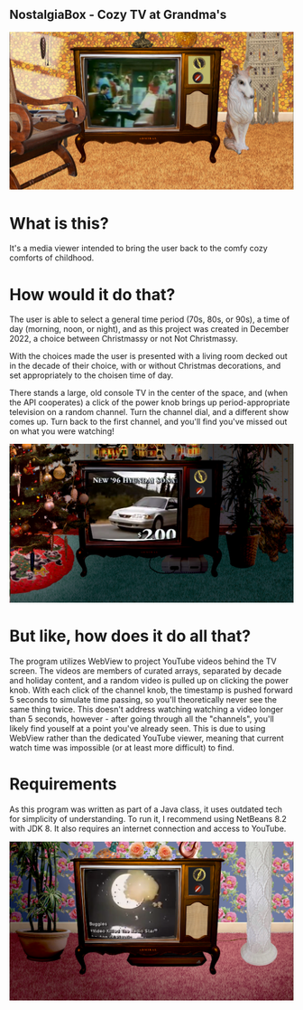 ## NostalgiaBox - Cozy TV at Grandma's
![screenshot of NostalgiaBox showing Happy Days in a 70s living room](happydays.png)

# What is this?
It's a media viewer intended to bring the user back to the comfy cozy comforts of childhood.

# How would it do that? 
The user is able to select a general time period (70s, 80s, or 90s), a time of day (morning, noon, or night), and as this project was created in December 2022, a choice between Christmassy or not Not Christmassy.

With the choices made the user is presented with a living room decked out in the decade of their choice, with or without Christmas decorations, and set appropriately to the choisen time of day.

There stands a large, old console TV in the center of the space, and (when the API cooperates) a click of the power knob brings up period-appropriate television on a random channel. Turn the channel dial, and a different show comes up.  Turn back to the first channel, and you'll find you've missed out on what you were watching!

![screenshot of NostalgiaBox showing a car commercial in a Christmassy 90's living room](90scommercial.png)

# But like, how does it do all that?
The program utilizes WebView to project YouTube videos behind the TV screen. The videos are members of curated arrays, separated by decade and holiday content, and a random video is pulled up on clicking the power knob.  With each click of the channel knob, the timestamp is pushed forward 5 seconds to simulate time passing, so you'll theoretically never see the same thing twice.  This doesn't address watching watching a video longer than 5 seconds, however - after going through all the "channels", you'll likely find youself at a point you've already seen.  This is due to using WebView rather than the dedicated YouTube viewer, meaning that current watch time was impossible (or at least more difficult) to find.

# Requirements
As this program was written as part of a Java class, it uses outdated tech for simplicity of understanding. To run it, I recommend using NetBeans 8.2 with JDK 8. It also requires an internet connection and access to YouTube.

![screenshot of NostalgiaBox showing The Buggles' Video Killed the Radio Star video in an 80s living room](buggles.png)
